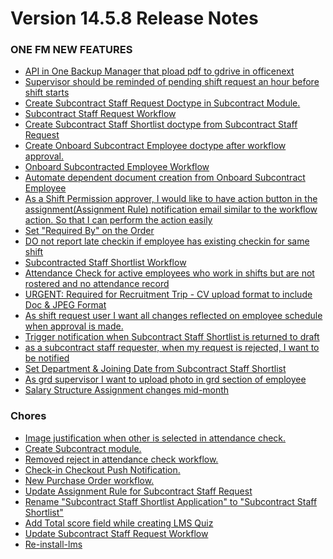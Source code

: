 # Version 14.5.8 Release Notes 

### ONE FM NEW FEATURES
- [API in One Backup Manager that pload pdf to gdrive in officenext](https://github.com/ONE-F-M/One-FM/pull/2866)
- [Supervisor should be reminded of pending shift request an hour before shift starts](https://github.com/ONE-F-M/One-FM/pull/2912)
- [Create Subcontract Staff Request Doctype in Subcontract Module.](https://github.com/ONE-F-M/One-FM/pull/2913)
- [Subcontract Staff Request Workflow](https://github.com/ONE-F-M/One-FM/pull/2921)
- [Create Subcontract Staff Shortlist doctype from Subcontract Staff Request](https://github.com/ONE-F-M/One-FM/pull/2914)
- [Create Onboard Subcontract Employee doctype after workflow approval.](https://github.com/ONE-F-M/One-FM/pull/2928)
- [Onboard Subcontracted Employee Workflow]()
- [Automate dependent document creation from Onboard Subcontract Employee]()
- [As a Shift Permission approver, I would like to have action button in the assignment(Assignment Rule) notification email similar to the workflow action. So that I can perform the action easily](https://github.com/ONE-F-M/One-FM/pull/2922)
- [Set "Required By" on the  Order](https://github.com/ONE-F-M/One-FM/pull/2920)
- [DO not report late checkin if employee has existing checkin for same shift](https://github.com/ONE-F-M/One-FM/pull/2930)
- [Subcontracted Staff Shortlist Workflow](https://github.com/ONE-F-M/One-FM/pull/2918)
- [Attendance Check for active employees who work in shifts but are not rostered and no attendance record](https://github.com/ONE-F-M/One-FM/pull/2942)
- [URGENT: Required for Recruitment Trip - CV upload format to include Doc & JPEG Format](https://github.com/ONE-F-M/One-FM/pull/2936)
- [As shift request user I want all changes reflected on employee schedule when approval is made.](https://github.com/ONE-F-M/One-FM/pull/2943)
- [Trigger notification when Subcontract Staff Shortlist is returned to draft](https://github.com/ONE-F-M/One-FM/pull/2944)
- [as a subcontract staff requester, when my request is rejected, I want to be notified](https://github.com/ONE-F-M/One-FM/pull/2946)
- [Set Department & Joining Date from Subcontract Staff Shortlist]()
- [As grd supervisor I want to upload photo in grd section of employee ](https://github.com/ONE-F-M/One-FM/pull/2940)
- [Salary Structure Assignment changes mid-month]()


### Chores
- [Image justification when other is selected in attendance check.](https://github.com/ONE-F-M/One-FM/pull/2908)
- [Create Subcontract module.]()
- [Removed reject in attendance check workflow.](https://github.com/ONE-F-M/One-FM/pull/2909)
- [Check-in Checkout Push Notification.]()
- [New Purchase Order workflow.](https://github.com/ONE-F-M/One-FM/pull/2923)
- [Update Assignment Rule for Subcontract Staff Request](https://github.com/ONE-F-M/One-FM/pull/2939)
- [Rename "Subcontract Staff Shortlist Application"  to "Subcontract Staff Shortlist"](https://github.com/ONE-F-M/One-FM/pull/2933)
- [Add Total score field while creating LMS Quiz]()
- [Update Subcontract Staff Request Workflow](https://github.com/ONE-F-M/One-FM/pull/2941)
- [Re-install-lms](https://github.com/ONE-F-M/One-FM/pull/2938)



